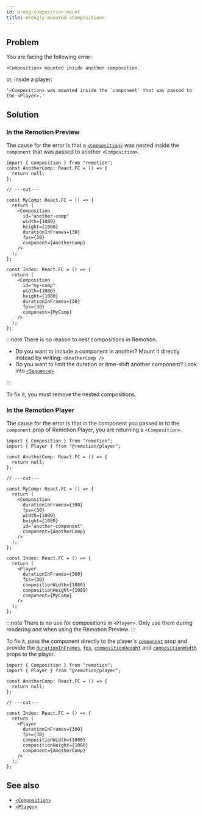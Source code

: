 ```yaml
---
id: wrong-composition-mount
title: Wrongly mounted <Composition>
---
```


## Problem

You are facing the following error:

```
<Composition> mounted inside another composition.
```

or, inside a player:

```
'<Composition> was mounted inside the `component` that was passed to the <Player>.'
```

## Solution

### In the Remotion Preview

The cause for the error is that a [`<Composition>`](/docs/composition) was nested inside the `component` that was passed to another `<Composition>`.

```tsx twoslash title="❌"
import { Composition } from "remotion";
const AnotherComp: React.FC = () => {
  return null;
};

// ---cut---

const MyComp: React.FC = () => {
  return (
    <Composition
      id="another-comp"
      width={1080}
      height={1080}
      durationInFrames={30}
      fps={30}
      component={AnotherComp}
    />
  );
};

const Index: React.FC = () => {
  return (
    <Composition
      id="my-comp"
      width={1080}
      height={1080}
      durationInFrames={30}
      fps={30}
      component={MyComp}
    />
  );
};
```

:::note
There is no reason to nest compositions in Remotion.

- Do you want to include a component in another? Mount it directly instead by writing: `<AnotherComp />`
- Do you want to limit the duration or time-shift another component? Look into [`<Sequence>`](/docs/sequence).

:::

To fix it, you must remove the nested compositions.

### In the Remotion Player

The cause for the error is that in the component you passed in to the `component` prop of Remotion Player, you are returning a `<Composition>`.

```tsx twoslash title="❌"
import { Composition } from "remotion";
import { Player } from "@remotion/player";

const AnotherComp: React.FC = () => {
  return null;
};

// ---cut---

const MyComp: React.FC = () => {
  return (
    <Composition
      durationInFrames={300}
      fps={30}
      width={1080}
      height={1080}
      id="another-component"
      component={AnotherComp}
    />
  );
};

const Index: React.FC = () => {
  return (
    <Player
      durationInFrames={300}
      fps={30}
      compositionWidth={1080}
      compositionHeight={1080}
      component={MyComp}
    />
  );
};
```

:::note
There is no use for compositions in `<Player>`. Only use them during rendering and when using the Remotion Preview.
:::

To fix it, pass the component directly to the player's [`component`](/docs/player/api#component) prop and provide the [`durationInFrames`](/docs/player/api#durationinframes), [`fps`](/docs/player/api#fps), [`compositionHeight`](/docs/player/api#compositionheight) and [`compositionWidth`](/docs/player/api#compositionwidth) props to the player.

```tsx twoslash title="✅"
import { Composition } from "remotion";
import { Player } from "@remotion/player";

const AnotherComp: React.FC = () => {
  return null;
};

// ---cut---

const Index: React.FC = () => {
  return (
    <Player
      durationInFrames={300}
      fps={30}
      compositionWidth={1080}
      compositionHeight={1080}
      component={AnotherComp}
    />
  );
};
```

## See also

- [`<Composition>`](/docs/composition)
- [`<Player>`](/docs/player)
